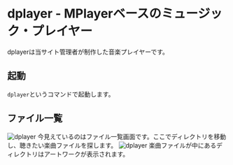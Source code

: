 # dplayer - MPlayerベースのミュージック・プレイヤー
dplayerは当サイト管理者が制作した音楽プレイヤーです。
## 起動
`dplayer`というコマンドで起動します。
## ファイル一覧
![dplayer](images/apps/dplayer-at-start.png)
今見えているのはファイル一覧画面です。ここでディレクトリを移動し、聴きたい楽曲ファイルを探します。
![dplayer](images/apps/dplayer-at-finder.png)
楽曲ファイルが中にあるディレクトリはアートワークが表示されます。

